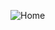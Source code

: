 ![Home](https://user-images.githubusercontent.com/86073690/219933737-cb954808-7170-4f08-8401-4d6bc3ff4ea8.jpg)
